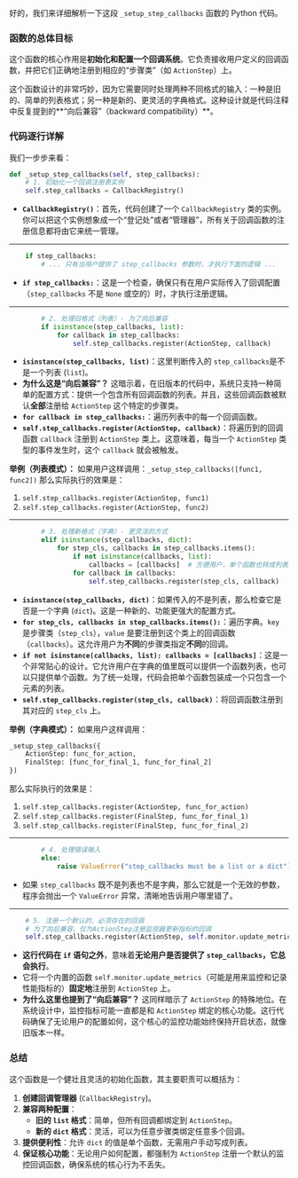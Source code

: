 好的，我们来详细解析一下这段 `_setup_step_callbacks` 函数的 Python 代码。

### 函数的总体目标

这个函数的核心作用是**初始化和配置一个回调系统**。它负责接收用户定义的回调函数，并把它们正确地注册到相应的“步骤类”（如 `ActionStep`）上。

这个函数设计的非常巧妙，因为它需要同时处理两种不同格式的输入：一种是旧的、简单的列表格式；另一种是新的、更灵活的字典格式。这种设计就是代码注释中反复提到的\*\*“向后兼容”（backward compatibility）\*\*。

### 代码逐行详解

我们一步步来看：

```python
def _setup_step_callbacks(self, step_callbacks):
    # 1. 初始化一个回调注册表实例
    self.step_callbacks = CallbackRegistry()
```

  * **`CallbackRegistry()`**：首先，代码创建了一个 `CallbackRegistry` 类的实例。你可以把这个实例想象成一个“登记处”或者“管理器”，所有关于回调函数的注册信息都将由它来统一管理。

-----

```python
    if step_callbacks:
        # ... 只有当用户提供了 step_callbacks 参数时，才执行下面的逻辑 ...
```

  * **`if step_callbacks:`**：这是一个检查，确保只有在用户实际传入了回调配置（`step_callbacks` 不是 `None` 或空的）时，才执行注册逻辑。

-----

```python
        # 2. 处理旧格式（列表）- 为了向后兼容
        if isinstance(step_callbacks, list):
            for callback in step_callbacks:
                self.step_callbacks.register(ActionStep, callback)
```

  * **`isinstance(step_callbacks, list)`**：这里判断传入的 `step_callbacks`是不是一个列表 (`list`)。
  * **为什么这是“向后兼容”？** 这暗示着，在旧版本的代码中，系统只支持一种简单的配置方式：提供一个包含所有回调函数的列表。并且，这些回调函数被默认**全部**注册给 `ActionStep` 这个特定的步骤类。
  * **`for callback in step_callbacks:`**：遍历列表中的每一个回调函数。
  * **`self.step_callbacks.register(ActionStep, callback)`**：将遍历到的回调函数 `callback` 注册到 `ActionStep` 类上。这意味着，每当一个 `ActionStep` 类型的事件发生时，这个 `callback` 就会被触发。

**举例（列表模式）：**
如果用户这样调用：`_setup_step_callbacks([func1, func2])`
那么实际执行的效果是：

1.  `self.step_callbacks.register(ActionStep, func1)`
2.  `self.step_callbacks.register(ActionStep, func2)`

-----

```python
        # 3. 处理新格式（字典）- 更灵活的方式
        elif isinstance(step_callbacks, dict):
            for step_cls, callbacks in step_callbacks.items():
                if not isinstance(callbacks, list):
                    callbacks = [callbacks]  # 方便用户，单个函数也转成列表处理
                for callback in callbacks:
                    self.step_callbacks.register(step_cls, callback)
```

  * **`isinstance(step_callbacks, dict)`**：如果传入的不是列表，那么检查它是否是一个字典 (`dict`)。这是一种新的、功能更强大的配置方式。
  * **`for step_cls, callbacks in step_callbacks.items():`**：遍历字典。`key` 是步骤类（`step_cls`），`value` 是要注册到这个类上的回调函数（`callbacks`）。这允许用户为**不同**的步骤类指定**不同**的回调。
  * **`if not isinstance(callbacks, list): callbacks = [callbacks]`**：这是一个非常贴心的设计。它允许用户在字典的值里既可以提供一个函数列表，也可以只提供单个函数。为了统一处理，代码会把单个函数包装成一个只包含一个元素的列表。
  * **`self.step_callbacks.register(step_cls, callback)`**：将回调函数注册到其对应的 `step_cls` 上。

**举例（字典模式）：**
如果用户这样调用：

```python
_setup_step_callbacks({
    ActionStep: func_for_action,
    FinalStep: [func_for_final_1, func_for_final_2]
})
```

那么实际执行的效果是：

1.  `self.step_callbacks.register(ActionStep, func_for_action)`
2.  `self.step_callbacks.register(FinalStep, func_for_final_1)`
3.  `self.step_callbacks.register(FinalStep, func_for_final_2)`

-----

```python
        # 4. 处理错误输入
        else:
            raise ValueError("step_callbacks must be a list or a dict")
```

  * 如果 `step_callbacks` 既不是列表也不是字典，那么它就是一个无效的参数，程序会抛出一个 `ValueError` 异常，清晰地告诉用户哪里错了。

-----

```python
    # 5. 注册一个默认的、必须存在的回调
    # 为了向后兼容，仅为ActionStep注册监视器更新指标的回调
    self.step_callbacks.register(ActionStep, self.monitor.update_metrics)
```

  * **这行代码在 `if` 语句之外**，意味着**无论用户是否提供了 `step_callbacks`，它总会执行**。
  * 它将一个内置的函数 `self.monitor.update_metrics`（可能是用来监控和记录性能指标的）**固定地**注册到 `ActionStep` 上。
  * **为什么这里也提到了“向后兼容”？** 这同样暗示了 `ActionStep` 的特殊地位。在系统设计中，监控指标可能一直都是和 `ActionStep` 绑定的核心功能。这行代码确保了无论用户的配置如何，这个核心的监控功能始终保持开启状态，就像旧版本一样。

### 总结

这个函数是一个健壮且灵活的初始化函数，其主要职责可以概括为：

1.  **创建回调管理器** (`CallbackRegistry`)。
2.  **兼容两种配置**：
      * **旧的 `list` 格式**：简单，但所有回调都绑定到 `ActionStep`。
      * **新的 `dict` 格式**：灵活，可以为任意步骤类绑定任意多个回调。
3.  **提供便利性**：允许 `dict` 的值是单个函数，无需用户手动写成列表。
4.  **保证核心功能**：无论用户如何配置，都强制为 `ActionStep` 注册一个默认的监控回调函数，确保系统的核心行为不丢失。